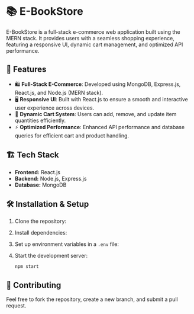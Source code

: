 # 📚 E-BookStore

E-BookStore is a full-stack e-commerce web application built using the MERN stack. It provides users with a seamless shopping experience, featuring a responsive UI, dynamic cart management, and optimized API performance.

## 🚀 Features

- 🛍️ **Full-Stack E-Commerce**: Developed using MongoDB, Express.js, React.js, and Node.js (MERN stack).
- 🖥️ **Responsive UI**: Built with React.js to ensure a smooth and interactive user experience across devices.
- 🛒 **Dynamic Cart System**: Users can add, remove, and update item quantities efficiently.
- ⚡ **Optimized Performance**: Enhanced API performance and database queries for efficient cart and product handling.

## 🏗️ Tech Stack

- **Frontend:** React.js
- **Backend:** Node.js, Express.js
- **Database:** MongoDB


## 🛠️ Installation & Setup

1. Clone the repository:


2. Install dependencies:
  

3. Set up environment variables in a `.env` file:


4. Start the development server:
   ```sh
   npm start
   ```

## 🤝 Contributing

Feel free to fork the repository, create a new branch, and submit a pull request.




